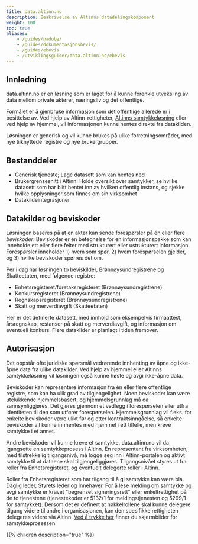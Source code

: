 ```yaml
---
title: data.altinn.no
description: Beskrivelse av Altinns datadelingskomponent
weight: 100
toc: true
aliases: 
    - /guides/nadobe/
    - /guides/dokumentasjonsbevis/
    - /guides/ebevis
    - /utviklingsguider/data.altinn.no/ebevis
---
```



## Innledning

data.altinn.no er en løsning som er laget for å kunne forenkle utveksling av data mellom private aktører, næringsliv og det offentlige. 

Formålet er å gjenbruke informasjon som det offentlige allerede er i besittelse av. 
Ved hjelp av Altinn-rettigheter, [Altinns samtykkeløsning](/docs/guides/samtykke/) eller ved hjelp av hjemmel, vil informasjonen kunne hentes direkte fra datakilden. 

Løsningen er generisk og vil kunne brukes på ulike forretningsområder, med nye tilknyttede registre og nye brukergrupper.


## Bestanddeler

- Generisk tjeneste; Lage datasett som kan hentes ned
- Brukergrensesnitt i Altinn: Holde oversikt over samtykker, se hvilke datasett som har blitt hentet inn av hvilken offentlig instans, og sjekke hvilke opplysninger som finnes om sin virksomhet 
- Datakildeintegrasjoner


## Datakilder og beviskoder

Løsningen baseres på at en aktør kan sende forespørsler på én eller flere _beviskoder_. Beviskoder er en betegnelse for en informasjonspakke som kan inneholde ett eller flere felter med strukturert eller ustrukturert informasjon. Forespørsler inneholder 1) hvem som spør, 2) hvem forespørselen gjelder, og 3) hvilke beviskoder spørres det om.

Per i dag har løsningen to beviskilder, Brønnøysundregistrene og Skatteetaten, med følgende registre:

- Enhetsregisteret/foretaksregisteret (Brønnøysundregistrene)
- Konkursregisteret (Brønnøysundregistrene)
- Regnskapsregisteret (Brønnøysundregistrene)
- Skatt og merverdiavgift (Skatteetaten)

Her er det definerte datasett, med innhold som eksempelvis firmaattest, årsregnskap, restanser på skatt og merverdiavgift, og informasjon om eventuell konkurs. Flere datakilder er planlagt i tiden fremover. 


## Autorisasjon

Det oppstår ofte juridiske spørsmål vedrørende innhenting av åpne og ikke-åpne data fra ulike datakilder. Ved hjelp av hjemmel eller Altinns samtykkeløsning vil løsningen også kunne høste og avgi ikke-åpne data.  

Beviskoder kan representere informasjon fra èn eller flere offentlige registre, som kan ha ulik grad av tilgjengelighet. Noen beviskoder kan være utelukkende hjemmelsbasert, og hjemmelsgrunnlag må da sannsynliggjøres. Det gjøres gjennom et vedlegg i forespørselen eller utfra identiteten til den som utfører forespørselen. 
Hjemmelsgrunnlag vil f.eks. for enkelte beviskoder være ulikt før og etter kontraktsinngåelse, så enkelte beviskoder vil kunne innhentes med hjemmel i ett tilfelle, men kreve samtykke i et annet.

Andre beviskoder vil kunne kreve et samtykke. data.altinn.no vil da igangsette en samtykkeprosess i Altinn. En representant fra virksomheten, med tilstrekkelig tilgangsnivå, må logge seg inn i Altinn-portalen og aktivt samtykke til at dataene skal tilgjengeliggjøres.
Tilgangsnivået styres ut fra roller fra Enhetsregisteret, og eventuelt delegerte roller i Altinn.

Roller fra Enhetsregisteret som har tilgang til å gi samtykke kan være bla. Daglig leder, Styrets leder og Innehaver. For å lese melding om samtykke og avgi samtykke er kravet "begrenset signeringsrett" eller enkeltrettighet på de to tjenestene (tjenestekoder er 5132/1 for meldingstjenesten og 5299/1 for samtykket).
Dersom det er definert at nøkkelrollene skal kunne delegere tilgang videre til andre i organisasjonen, kan den spesifikke rettigheten delegeres videre via Altinn. 
[Ved å trykke her](/docs/utviklingsguider/data.altinn.no/samtykkeprosessen) finner du skjermbilder for samtykkeprosessen.


{{% children description="true" %}}